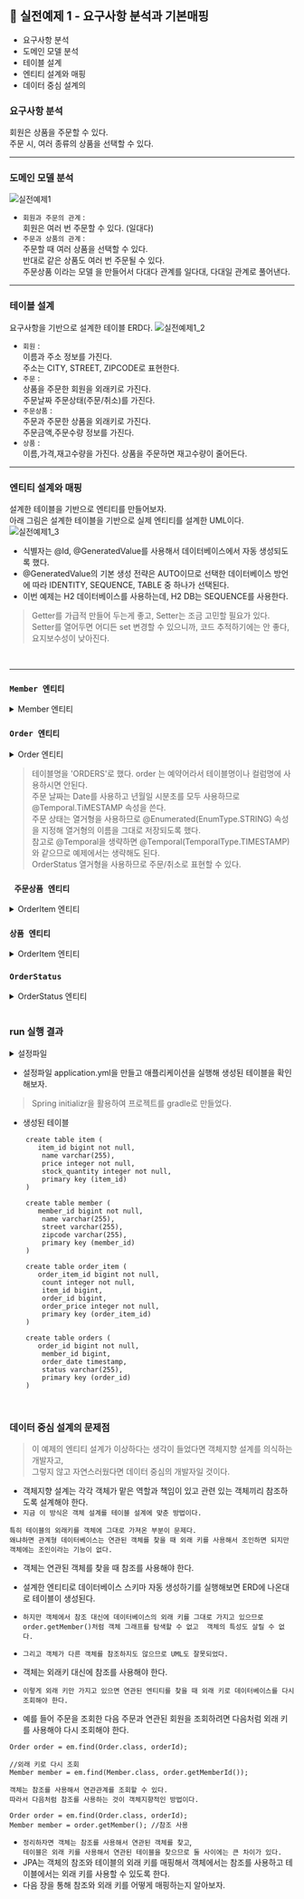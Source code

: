 ## 📌 실전예제 1 - 요구사항 분석과 기본매핑
+ 요구사항 분석
+ 도메인 모델 분석
+ 테이블 설계
+ 엔티티 설계와 매핑
+ 데이터 중심 설계의 

### 요구사항 분석
회원은 상품을 주문할 수 있다. <br> 주문 시, 여러 종류의 상품을 선택할 수 있다.

------
### 도메인 모델 분석
![실전예제1](https://user-images.githubusercontent.com/57389368/161900104-c8ec0e57-3fd7-4002-993a-9d04a95caea8.JPG)
+ `회원과 주문의 관계` : <br> 회원은 여러 번 주문할 수 있다. (일대다)
+ `주문과 상품의 관계` : <br> 주문할 때 여러 상품을 선택할 수 있다. <br> 반대로 같은 상품도 여러 번 주문될 수 있다. <br> 주문상품 이라는 모델
을 만들어서 다대다 관계를 일다대, 다대일 관계로 풀어낸다.

------
### 테이블 설계
요구사항을 기반으로 설계한 테이블 ERD다.
![실전예제1_2](https://user-images.githubusercontent.com/57389368/161900522-cff09853-e1ad-45b6-980e-6aaf3a24825f.JPG)
+ `회원` : <br> 이름과 주소 정보를 가진다. <br> 주소는 CITY, STREET, ZIPCODE로 표현한다.
+ `주문` : <br> 상품을 주문한 회원을 외래키로 가진다. <br> 주문날짜 주문상태(주문/취소)를 가진다.
+ `주문상품` : <br> 주문과 주문한 상품을 외래키로 가진다. <br> 주문금액,주문수량 정보를 가진다.
+ `상품` : <br> 이름,가격,재고수량을 가진다. 상품을 주문하면 재고수량이 줄어든다.

------
### 엔티티 설계와 매핑
설계한 테이블을 기반으로 엔티티를 만들어보자. <br>
아래 그림은 설계한 테이블을 기반으로 실제 엔티티를 설계한 UML이다. <br>
![실전예제1_3](https://user-images.githubusercontent.com/57389368/161901431-8899f342-a1d7-4872-8164-1c5a6f016aef.JPG)
+ 식별자는 @Id, @GeneratedValue를 사용해서 데이터베이스에서 자동 생성되도록 했다.
+ @GeneratedValue의 기본 생성 전략은 AUTO이므로 선택한 데이터베이스 방언에 따라 IDENTITY, SEQUENCE, TABLE 중 하나가 선택된다.
+ 이번 예제는 H2 데이터베이스를 사용하는데, H2 DB는 SEQUENCE를 사용한다.

> Getter를 가급적 만들어 두는게 좋고, Setter는 조금 고민할 필요가 있다. <br> Setter를 열어두면 어디든 set 변경할 수 있으니까, 코드 추적하기에는 안 좋다, <br> 요지보수성이 낮아진다. 

<br>

------
### `Member 엔티티`
<details>
<summary>Member 엔티티</summary>
<div markdown="1">
  
```java
package jpadomain.domainmodel.domain.entity;

import javax.persistence.Column;
import javax.persistence.Entity;
import javax.persistence.GeneratedValue;
import javax.persistence.Id;

@Entity
public class Member {

    @Id @GeneratedValue
    @Column(name="MEMBER_ID")
    private Long id;

    private String name;
    private String zipcode;
    private String street;

}
```
</div>
</details>

### `Order 엔티티`
<details>
<summary>Order 엔티티</summary>
<div markdown="1">
  
```java
package jpadomain.domainmodel.domain.entity;

import lombok.Getter;
import lombok.Setter;

import javax.persistence.*;
import java.util.Date;

@Entity
@Table(name = "ORDERS")
@Getter @Setter
public class Order {

    @Id @GeneratedValue
    @Column(name = "ORDER_ID")
    private Long id;

    @Column(name = "MEMBER_ID")
    private Long memberId;

    @Temporal(TemporalType.TIMESTAMP)
    private Date orderDate;

    @Enumerated(EnumType.STRING)
    private OrderStatus status;
}

```
</div>
</details>


> 테이블명을 'ORDERS'로 했다. order 는 예약어라서 테이블명이나 컬럼명에 사용하시면 안된다. <br>
> 주문 날짜는 Date를 사용하고 년월일 시분초를 모두 사용하므로 @Temporal.TiMESTAMP 속성을 쓴다. <br>
> 주문 상태는 열거형을 사용하므로 @Enumerated(EnumType.STRING) 속성을 지정해 열거형의 이름을 그대로 저장되도록 했다. <br>
> 참고로 @Temporal을 생략하면 @Temporal(TemporalType.TIMESTAMP)와 같으므로 예제에서는 생략해도 된다. <br>
> OrderStatus 열거형을 사용하므로 주문/취소로 표현할 수 있다.

### ` 주문상품 엔티티`
<details>
<summary>OrderItem 엔티티</summary>
<div markdown="1">
  
```java
package jpadomain.domainmodel.domain.entity;

import lombok.Getter;
import lombok.Setter;

import javax.persistence.*;

@Entity
@Table(name = "ORDER_ITEM")
@Getter @Setter
public class OrderItem {

    @Id @GeneratedValue
    @Column(name = "ORDER_ITEM_ID")
    private Long id;

    @Column(name = "ITEM_ID")
    private Long itemId;

    @Column(name = "ORDER_ID")
    private Long orderId;

    private int orderPrice;
    private int count;
}

```
</div>
</details>

### `상품 엔티티` 
<details>
<summary>OrderItem 엔티티</summary>
<div markdown="1">
  
```java
package jpadomain.domainmodel.domain.entity;

import lombok.Getter;
import lombok.Setter;

import javax.persistence.Column;
import javax.persistence.Entity;
import javax.persistence.GeneratedValue;
import javax.persistence.Id;

@Entity
@Getter @Setter
public class Item {

    @Id @GeneratedValue
    @Column(name = "ITEM_ID")
    private Long id;

    private String name;
    private int price;
    private int stockQuantity;

}

```
</div>
</details>

### `OrderStatus` 
<details>
<summary>OrderStatus 엔티티</summary>
<div markdown="1">
  
```java
package jpadomain.domainmodel.domain.entity;

public enum  OrderStatus {

    ORDER, CANCEL
}
```
</div>
</details>

<br>

### run 실행 결과
<details>
<summary>설정파일</summary>
<div markdown="1">
  
```
spring:
  datasource:
    url: jdbc:h2:tcp://localhost/~/domainmodel
    username: sa
    password:
    driver-class-name: org.h2.Driver

  jpa:
    hibernate:
      ddl-auto: create
    properties:
      hibernate:
#        show_sql: true
        format_sql: true

logging.level:
  org.hibernate.SQL: debug
#  org.hibernate.type: trace

```
</div>
</details>

+ 설정파일 application.yml을 만들고 애플리케이션을 실행해 생성된 테이블을 확인해보자.
> Spring initializr을 활용하여 프로젝트를 gradle로 만들었다.

+ 생성된 테이블 
```
    create table item (
       item_id bigint not null,
        name varchar(255),
        price integer not null,
        stock_quantity integer not null,
        primary key (item_id)
    )

    create table member (
       member_id bigint not null,
        name varchar(255),
        street varchar(255),
        zipcode varchar(255),
        primary key (member_id)
    )

    create table order_item (
       order_item_id bigint not null,
        count integer not null,
        item_id bigint,
        order_id bigint,
        order_price integer not null,
        primary key (order_item_id)
    )

    create table orders (
       order_id bigint not null,
        member_id bigint,
        order_date timestamp,
        status varchar(255),
        primary key (order_id)
    )
 ```
 
<br>

### 데이터 중심 설계의 문제점
> 이 예제의 엔티티 설계가 이상하다는 생각이 들었다면 객체지향 설계를 의식하는 개발자고, <br>
> 그렇지 않고 자연스러웠다면 데이터 중심의 개발자일 것이다. <br>


+ 객체지향 설계는 각각 객체가 맡은 역할과 책임이 있고 관련 있는 객체끼리 참조하도록 설계해야 한다.
+ `지금 이 방식은 객체 설계를 테이블 설계에 맞춘 방법이다.`
```
특히 테이블의 외래키를 객체에 그대로 가져온 부분이 문제다.
왜냐하면 관계형 데이터베이스는 연관된 객체를 찾을 때 외래 키를 사용해서 조인하면 되지만
객체에는 조인이라는 기능이 없다.
```

+ 객체는 연관된 객체를 찾을 때 참조를 사용해야 한다.
+ 설계한 엔티티로 데이터베이스 스키마 자동 생성하기를 실행해보면 ERD에 나온대로 테이블이 생성된다.
+ `하지만 객체에서 참조 대신에 데이터베이스의 외래 키를 그대로 가지고 있으므로 order.getMember()처럼 객체 그래프를 탐색할 수 없고 
객체의 특성도 살릴 수 없다.`
+ `그리고 객체가 다른 객체를 참조하지도 않으므로 UML도 잘못되었다.`
+ 객체는 외래키 대신에 참조를 사용해야 한다.

+ `이렇게 외래 키만 가지고 있으면 연관된 엔티티를 찾을 때 외래 키로 데이터베이스를 다시 조회해야 한다.`
+ 예를 들어 주문을 조회한 다음 주문과 연관된 회원을 조회하려면 다음처럼 외래 키를 사용해야 다시 조회해야 한다.
```
Order order = em.find(Order.class, orderId);

//외래 키로 다시 조회
Member member = em.find(Member.class, order.getMemberId());

객체는 참조를 사용해서 연관관계를 조회할 수 있다. 
따라서 다음처럼 참조를 사용하는 것이 객체지향적인 방법이다.

Order order = em.find(Order.class, orderId);
Member member = order.getMember(); //참조 사용
```

+ `정리하자면 객체는 참조를 사용해서 연관된 객체를 찾고`, <br> `테이블은 외래 키를 사용해서 연관된 테이블을 찾으므로 둘 사이에는 큰 차이가 있다.`
+ JPA는 객체의 참조와 테이블의 외래 키를 매핑해서 객체에서는 참조를 사용하고 테이블에서는 외래 키를 사용할 수 있도록 한다.
+ 다음 장을 통해 참조와 외래 키를 어떻게 매핑하는지 알아보자.





